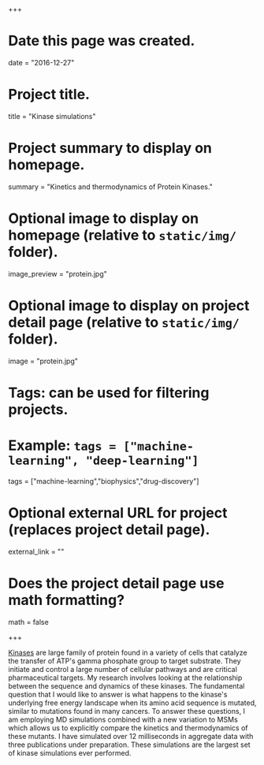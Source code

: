 +++
# Date this page was created.
date = "2016-12-27"

# Project title.
title = "Kinase simulations"

# Project summary to display on homepage.
summary = "Kinetics and thermodynamics of Protein Kinases."

# Optional image to display on homepage (relative to `static/img/` folder).
image_preview = "protein.jpg"

# Optional image to display on project detail page (relative to `static/img/` folder).
image = "protein.jpg"

# Tags: can be used for filtering projects.
# Example: `tags = ["machine-learning", "deep-learning"]`
tags = ["machine-learning","biophysics","drug-discovery"]

# Optional external URL for project (replaces project detail page).
external_link = ""

# Does the project detail page use math formatting?
math = false

+++

[Kinases](https://en.wikipedia.org/wiki/Kinase) are large family of protein found in a variety of cells that catalyze
the transfer of ATP's gamma phosphate group to target substrate. They initiate and control a large number of
cellular pathways and are critical pharmaceutical targets. My research involves looking at the relationship between the
sequence and dynamics of these kinases. The fundamental question that I would like to answer is what happens to the
kinase's underlying free energy landscape when its amino acid sequence is mutated, similar to mutations found in many
cancers.
To answer these questions, I am employing MD simulations combined with a new variation to MSMs which allows us to
explicitly compare the kinetics and thermodynamics of these mutants. I have simulated over 12 milliseconds in aggregate
data with three publications under preparation. These simulations are the largest set of kinase simulations
ever performed.

